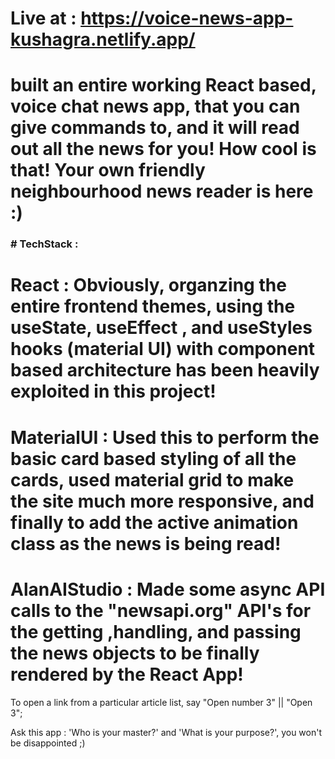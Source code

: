 # Live at : https://voice-news-app-kushagra.netlify.app/

<h1>built an entire working React based, voice chat news app, that you can give commands to, and it will read out all the news for you! How cool is that! Your own friendly neighbourhood news reader is here :) </h1>

<h3># TechStack :

# React : Obviously, organzing the entire frontend themes, using the useState, useEffect , and useStyles hooks (material UI) with component based architecture has been heavily exploited in this project!

# MaterialUI : Used this to perform the basic card based styling of all the cards, used material grid to make the site much more responsive, and finally to add the active animation class as the news is being read!

# AlanAIStudio : Made some async API calls to the "newsapi.org" API's for the getting ,handling, and passing the news objects to be finally rendered by the React App!

To open a link from a particular article list, say "Open number 3" || "Open 3";

Ask this app : 'Who is your master?' and 'What is your purpose?', you won't be disappointed ;) </h3>
